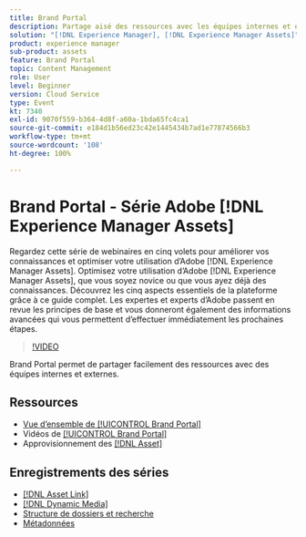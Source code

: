 ```yaml
---
title: Brand Portal
description: Partage aisé des ressources avec les équipes internes et externes
solution: "[!DNL Experience Manager], [!DNL Experience Manager Assets]"
product: experience manager
sub-product: assets
feature: Brand Portal
topic: Content Management
role: User
level: Beginner
version: Cloud Service
type: Event
kt: 7340
exl-id: 9070f559-b364-4d8f-a60a-1bda65fc4ca1
source-git-commit: e184d1b56ed23c42e1445434b7ad1e77874566b3
workflow-type: tm+mt
source-wordcount: '108'
ht-degree: 100%

---
```


# Brand Portal - Série Adobe [!DNL Experience Manager Assets]

Regardez cette série de webinaires en cinq volets pour améliorer vos connaissances et optimiser votre utilisation dʼAdobe [!DNL Experience Manager Assets]. Optimisez votre utilisation d’Adobe [!DNL Experience Manager Assets], que vous soyez novice ou que vous ayez déjà des connaissances. Découvrez les cinq aspects essentiels de la plateforme grâce à ce guide complet. Les expertes et experts d’Adobe passent en revue les principes de base et vous donneront également des informations avancées qui vous permettent d’effectuer immédiatement les prochaines étapes.

>[!VIDEO](https://video.tv.adobe.com/v/332133/?quality=12&learn=on&hidetitle=true)

Brand Portal permet de partager facilement des ressources avec des équipes internes et externes.

## Ressources

* [Vue d’ensemble de [!UICONTROL Brand Portal]](https://experienceleague.adobe.com/fr/docs/experience-manager-brand-portal/using/introduction/brand-portal)
* Vidéos de [[!UICONTROL Brand Portal]](https://experienceleague.adobe.com/fr/docs/experience-manager-learn/assets/sharing/brand-portal/brand-portal)
* Approvisionnement des [[!DNL Asset] ](https://experienceleague.adobe.com/fr/docs/experience-manager-brand-portal/using/asset-sourcing-in-brand-portal/brand-portal-asset-sourcing)

## Enregistrements des séries

* [[!DNL Asset Link]](asset-link.md)
* [[!DNL Dynamic Media]](dynamic-media.md)
* [Structure de dossiers et recherche](folder-structure-search.md)
* [Métadonnées](metadata.md)
